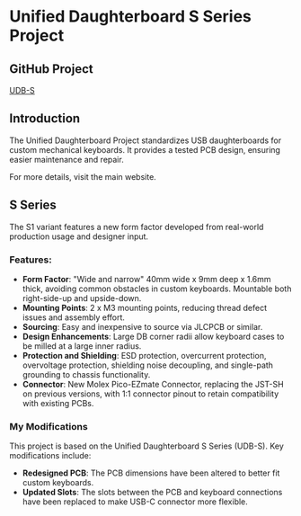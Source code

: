 # Unified Daughterboard S Series Project

## GitHub Project
[UDB-S](https://github.com/Unified-Daughterboard/UDB-S)

## Introduction

The Unified Daughterboard Project standardizes USB daughterboards for custom mechanical keyboards. It provides a tested PCB design, ensuring easier maintenance and repair.

For more details, visit the main website.

## S Series

The S1 variant features a new form factor developed from real-world production usage and designer input.

### Features:

- **Form Factor**: "Wide and narrow" 40mm wide x 9mm deep x 1.6mm thick, avoiding common obstacles in custom keyboards. Mountable both right-side-up and upside-down.
- **Mounting Points**: 2 x M3 mounting points, reducing thread defect issues and assembly effort.
- **Sourcing**: Easy and inexpensive to source via JLCPCB or similar.
- **Design Enhancements**: Large DB corner radii allow keyboard cases to be milled at a large inner radius.
- **Protection and Shielding**: ESD protection, overcurrent protection, overvoltage protection, shielding noise decoupling, and single-path grounding to chassis functionality.
- **Connector**: New Molex Pico-EZmate Connector, replacing the JST-SH on previous versions, with 1:1 connector pinout to retain compatibility with existing PCBs.

### My Modifications

This project is based on the Unified Daughterboard S Series (UDB-S). Key modifications include:

- **Redesigned PCB**: The PCB dimensions have been altered to better fit custom keyboards.
- **Updated Slots**: The slots between the PCB and keyboard connections have been replaced to make USB-C connector more flexible.
